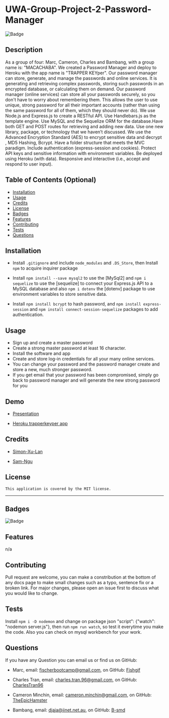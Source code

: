 

# UWA-Group-Project-2-Password-Manager

  ![Badge](https://img.shields.io/badge/License-MIT-blue.svg)

## Description

As a group of four: Marc, Cameron, Charles and Bambang, with a group name is: "MACACHABA". We created a Password Manager and deploy to Heroku with the app name is "TRAPPER KEYper". Our password manager can store, generate, and manage the passwords and online services. It is generating and retrieving complex passwords, storing such passwords in an encrypted database, or calculating them on demand. Our password manager (online services) can store all your passwords securely, so you don't have to worry about remembering them. This allows the user to use unique, strong password for all their important accounts (rather than using the same password for all of them, which they should never do). We use Node.js and Express.js to create a RESTful API.  Use Handlebars.js as the template engine. Use MySQL and the Sequelize ORM for the database.Have both GET and POST routes for retrieving and adding new data. Use one new library, package, or technology that we haven’t discussed. We use the Advanced Encryption Standard (AES) to encrypt sensitive data and decrypt , MD5 Hashing, Bcrypt. Have a folder structure that meets the MVC paradigm. Include authentication (express-session and cookies). Protect API keys and sensitive information with environment variables. Be deployed using Heroku (with data). Responsive and interactive (i.e., accept and respond to user input).

## Table of Contents (Optional)

- [Installation](#installation)
- [Usage](#usage)
- [Credits](#credits)
- [License](#license)
- [Badges](#badges)
- [Features](#features)
- [Contributing](#contributing)
- [Tests](#tests)
- [Questions](questions)

## Installation

- Install `.gitignore` and include `node_modules` and `.DS_Store`, then Install `npm` to acquire inquirer package

- Install `npm install --save mysql2` to use the [MySql2] and `npm i sequelize` to use the [sequelize] to connect your Express.js API to a MySQL database and also `npm i dotenv` the [dotenv] package to use environment variables to store sensitive data. 

- Install `npm install bcrypt` to hash password, and `npm install express-session` and `npm install connect-session-sequelize` packages to add authentication.


## Usage

- Sign up and create a master password
- Create a strong master password at least 16 character.
- Install the software and app
- Create and store log-in credentials for all your many online services.
- You can change your password and the password manager create and store a new, much stronger password.
- If you get email that your password has been compromised, simply go back to password manager and will generate the new strong password for you 

## Demo

- [Presentation](https://www.canva.com/design/DAFBgGIuqWk/qAjPPeiOTIg7ot--mJUIYg/edit?utm_content=DAFBgGIuqWk&utm_campaign=designshare&utm_medium=link2&utm_source=sharebutton)

- [Heroku trapperkeyper app](https://trapperkeyper.herokuapp.com/)

## Credits

- [Simon-Xu-Lan](https://github.com/Simon-Xu-Lan)

- [Sam-Ngu](https://github.com/sam-ngu)

## License

    This application is covered by the MIT license.

---
## Badges

![Badge](https://img.shields.io/badge/License-MIT-blue.svg)

## Features

n/a

## Contributing

Pull request are welcome, you can make a constribution at the bottom of any docs page to make small changes such as a typo, sentence fix or a broken link. For major changes, please open an issue first to discuss what you would like to change.

## Tests

Install `npm i -D nodemon` and change on package json "script": {"watch": "nodemon server.js"}, then run `npm run watch`, so test it everytime you make the code. Also you can check on mysql workbench for your work.

## Questions

If you have any Question you can email us or find us on GitHub:

- Marc, email: fischerbootcamp@gmail.com, 
on GitHub: [Fishgif](https://github.com/Fishgif)

- Charles Tran, email: charles.tran.96@gmail.com, 
on GitHub: [CharlesTran96](https://github.com/CharlesTran96)

- Cameron Minchin, email: cameron.minchin@gmail.com, 
on GitHub: [TheEpicHamster](https://github.com/TheEpicHamster)


- Bambang, email: djaja@iinet.net.au, 
on GitHub: [B-smd](https://github.com/B-smd)
